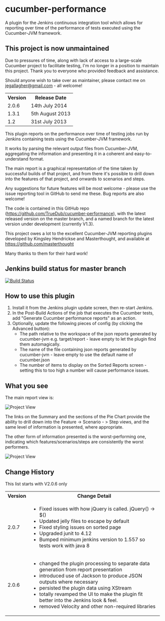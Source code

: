 cucumber-performance
====================

A plugin for the Jenkins continuous integration tool which allows for reporting over time of the performance of tests executed using the Cucumber-JVM framework.

This project is now unmaintained
--------------------------------
Due to pressures of time, along with lack of access to a large-scale Cucumber project to facilitate testing, I'm no longer in a position to maintain this project. Thank you to everyone who provided feedback and assistance.

Should anyone wish to take over as maintainer, please contact me on jegallagher@gmail.com - all welcome!

<table>
<tr><th>Version</th><th>Release Date</th></tr>
<tr><td>2.0.6</td><td>14th July 2014</td></tr>
<tr><td>1.3.1</td><td>5th August 2013</td></tr>
<tr><td>1.2</td><td>31st July 2013</td></tr>
</table>

This plugin reports on the performance over time of testing jobs run by Jenkins containing tests using the Cucumber-JVM framework.

It works by parsing the relevant output files from Cucumber-JVM, aggregating the information and presenting it in a coherent and easy-to-understand format.

The main report is a graphical representation of the time taken by successful builds of that project, and from there it's possible to drill down into the features of that project, and onwards to scenarios and steps.

Any suggestions for future features will be most welcome - please use the issue reporting tool in GitHub to send me these. Bug reports are also welcome!

The code is contained in this GitHub repo (https://github.com/TrueDub/cucumber-performance), with the latest released version on the master branch, and a named branch for the latest version under development (currently V1.3). 

This project owes a lot to the excellent Cucumber-JVM reporting plugins developed by Kingsley Hendrickse and Masterthought, and available at https://github.com/masterthought

Many thanks to them for their hard work!

Jenkins build status for master branch
--------------------------------------

[![Build Status](https://jenkins.ci.cloudbees.com/job/plugins/job/cucumber-performance-plugin/badge/icon)](https://buildhive.cloudbees.com/job/TrueDub/job/cucumber-performance/)

How to use this plugin
----------------------
<ol>
<li>Install it from the Jenkins plugin update screen, then re-start Jenkins.
<li>In the Post-Build Actions of the job that executes the Cucumber tests, add "Generate Cucumber performance reports" as an action.
<li>Optionally, update the following pieces of config (by clicking the Advanced button):
    <ul><li>The path relative to the workspace of the json reports generated by cucumber-jvm e.g. target/report - leave empty to let the plugin find them automagically.
    <li>The name of the file containing json reports generated by cucumber-jvm - leave empty to use the default name of cucumber.json
    <li>The number of items to display on the Sorted Reports screen - setting this to too high a number will cause performance issues.
    </ul>
</ol>

What you see
------------

The main report view is:

![Project View](/images/projectview.png)

The links on the Summary and the sections of the Pie Chart provide the ability to drill down into the Feature -> Scenario - > Step views, and the same level of information is presented, where appropriate.

The other form of information presented is the worst-performing one, indicating which features/scenarios/steps are consistently the worst performers.

![Project View](/images/sortedview.png)


Change History
--------------

This list starts with V2.0.6 only

<table>
<tr><th>Version</th><th>Change Detail</th></tr>
<tr><td>2.0.7</td><td>
<ul>
   <li>Fixed issues with how jQuery is called. jQuery() -> $()</li>
   <li>Updated jelly files to escape by default</li>
   <li>Fixed styling issues on sorted page</li>
   <li>Upgraded junit to 4.12</li>
   <li>Bumped minimum jenkins version to 1.557 so tests work with java 8</li>
</td></tr>
<tr><td>2.0.6</td><td>
<ul>
   <li>changed the plugin processing to separate data generation from report presentation
   <li>introduced use of Jackson to produce JSON outputs where necessary
   <li>persisted the plugin data using XStream
   <li>totally revamped the UI to make the plugin fit better into the Jenkins look & feel.
   <li>removed Velocity and other non-required libraries
</td></tr>
</table>

